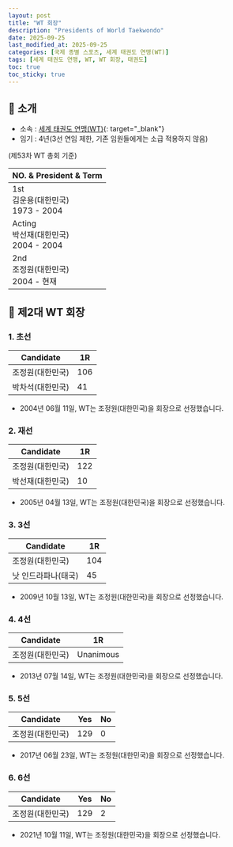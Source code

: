 ```yaml
---
layout: post
title: "WT 회장"
description: "Presidents of World Taekwondo"
date: 2025-09-25
last_modified_at: 2025-09-25
categories: [국제 종별 스포츠, 세계 태권도 연맹(WT)]
tags: [세계 태권도 연맹, WT, WT 회장, 태권도]
toc: true
toc_sticky: true
---
```

## 📜 소개
* 소속 : [세계 태권도 연맹(WT)](https://www.worldtaekwondo.org/index.html){: target="_blank"}
* 임기 : 4년(3선 연임 제한, 기존 임원들에게는 소급 적용하지 않음)

(제53차 WT 총회 기준)

<html>
    <head>
        <meta charset="UTF-8">
    </head>
    <body>
        <table>
            <thead>
                <tr class="header-row">
                    <th>NO. & President & Term</th>
                </tr>
            </thead>
            <tbody>
                <tr class="korea-host-bg">
                    <td>
                        <div><span class="korea-host">1st</span></div>
                        <div><span class="korea-host">김운용(대한민국)</span></div>
                        <div><span class="korea-host">1973 - 2004</span></div>
                    </td>
                </tr>
                <tr>
                    <td>
                        <div>Acting</div>
                        <div>박선재(대한민국)</div>
                        <div>2004 - 2004</div>
                    </td>
                </tr>
                <tr class="korea-host-bg">
                    <td>
                        <div><span class="korea-host">2nd</span></div>
                        <div><span class="korea-host">조정원(대한민국)</span></div>
                        <div><span class="korea-host">2004 - 현재</span></div>
                    </td>
                </tr>
            </tbody>
        </table>
    </body>
</html>

## 📜 제2대 WT 회장
### 1. 초선

<html>
    <head>
        <meta charset="UTF-8">
    </head>
    <body>
        <table>
            <thead>
                <tr class="header-row">
                    <th class="col-Candidate-70">Candidate</th>
                    <th class="col-Round-30">1R</th>
                </tr>
            </thead>
            <tbody>
                <tr class="korea-host-bg">
                    <td><span class="korea-host">조정원(대한민국)</span></td>
                    <td><span class="korea-host2">106</span></td>
                </tr>
                <tr>
                    <td>박차석(대한민국)</td>
                    <td>41</td>
                </tr>
            </tbody>
        </table>
    </body>
</html>

* 2004년 06월 11일, WT는 <span class="korea-host">조정원(대한민국)</span>을 회장으로 선정했습니다.

### 2. 재선

<html>
    <head>
        <meta charset="UTF-8">
    </head>
    <body>
        <table>
            <thead>
                <tr class="header-row">
                    <th class="col-Candidate-70">Candidate</th>
                    <th class="col-Round-30">1R</th>
                </tr>
            </thead>
            <tbody>
                <tr class="korea-host-bg">
                    <td><span class="korea-host">조정원(대한민국)</span></td>
                    <td><span class="korea-host2">122</span></td>
                </tr>
                <tr>
                    <td>박선재(대한민국)</td>
                    <td>10</td>
                </tr>
            </tbody>
        </table>
    </body>
</html>

* 2005년 04월 13일, WT는 <span class="korea-host">조정원(대한민국)</span>을 회장으로 선정했습니다.

### 3. 3선

<html>
    <head>
        <meta charset="UTF-8">
    </head>
    <body>
        <table>
            <thead>
                <tr class="header-row">
                    <th class="col-Candidate-70">Candidate</th>
                    <th class="col-Round-30">1R</th>
                </tr>
            </thead>
            <tbody>
                <tr class="korea-host-bg">
                    <td><span class="korea-host">조정원(대한민국)</span></td>
                    <td><span class="korea-host2">104</span></td>
                </tr>
                <tr>
                    <td>낫 인드라파나(태국)</td>
                    <td>45</td>
                </tr>
            </tbody>
        </table>
    </body>
</html>

* 2009년 10월 13일, WT는 <span class="korea-host">조정원(대한민국)</span>을 회장으로 선정했습니다.

### 4. 4선

<html>
    <head>
        <meta charset="UTF-8">
    </head>
    <body>
        <table>
            <thead>
                <tr class="header-row">
                    <th class="col-Candidate-70">Candidate</th>
                    <th class="col-Round-30">1R</th>
                </tr>
            </thead>
            <tbody>
                <tr>
                    <td><span class="korea-host">조정원(대한민국)</span></td>
                    <td><span class="korea-host2">Unanimous</span></td>
                </tr>
            </tbody>
        </table>
    </body>
</html>

* 2013년 07월 14일, WT는 <span class="korea-host">조정원(대한민국)</span>을 회장으로 선정했습니다.

### 5. 5선

<html>
    <head>
        <meta charset="UTF-8">
    </head>
    <body>
        <table>
            <thead>
                <tr class="header-row">
                    <th class="col-Candidate-70">Candidate</th>
                    <th class="col-Round-15">Yes</th>
                    <th class="col-Round-15">No</th>
                </tr>
            </thead>
            <tbody>
                <tr class="korea-host-bg">
                    <td><span class="korea-host">조정원(대한민국)</span></td>
                    <td><span class="korea-host2">129</span></td>
                    <td><span class="korea-host">0</span></td>
                </tr>
            </tbody>
        </table>
    </body>
</html>

* 2017년 06월 23일, WT는 <span class="korea-host">조정원(대한민국)</span>을 회장으로 선정했습니다.

### 6. 6선

<html>
    <head>
        <meta charset="UTF-8">
    </head>
    <body>
        <table>
            <thead>
                <tr class="header-row">
                    <th class="col-Candidate-70">Candidate</th>
                    <th class="col-Round-15">Yes</th>
                    <th class="col-Round-15">No</th>
                </tr>
            </thead>
            <tbody>
                <tr class="korea-host-bg">
                    <td><span class="korea-host">조정원(대한민국)</span></td>
                    <td><span class="korea-host2">129</span></td>
                    <td><span class="korea-host">2</span></td>
                </tr>
            </tbody>
        </table>
    </body>
</html>

* 2021년 10월 11일, WT는 <span class="korea-host">조정원(대한민국)</span>을 회장으로 선정했습니다.
